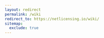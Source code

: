 ```yaml
---
layout: redirect
permalink: /wiki
redirect_to: https://netlicensing.io/wiki/
sitemap:
  exclude: true
---
```

